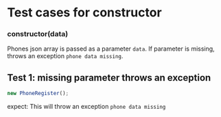 # Test cases for constructor

### **constructor(data)**

Phones json array is passed as a parameter `data`. If parameter is missing, throws an exception `phone data missing`.

## Test 1: missing parameter throws an exception

```js
new PhoneRegister();
```

expect:
This will throw an exception `phone data missing`
